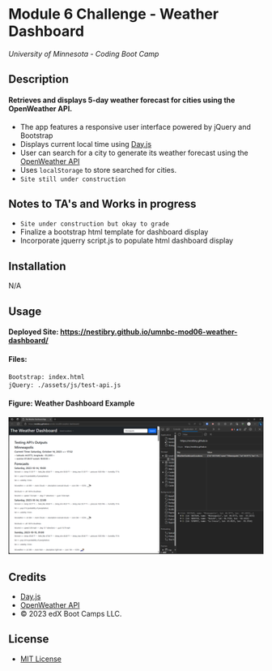 # Module 6 Challenge - Weather Dashboard
*University of Minnesota - Coding Boot Camp*

## Description

#### Retrieves and displays 5-day weather forecast for cities using the OpenWeather API.
- The app features a responsive user interface powered by jQuery and Bootstrap
- Displays current local time using [Day.js](https://day.js.org/en/)
- User can search for a city to generate its weather forecast using the [OpenWeather API](https://openweathermap.org/api)
- Uses `localStorage` to store searched for cities.
- `Site still under construction`

## Notes to TA's and Works in progress
- `Site under construction but okay to grade`
- Finalize a bootstrap html template for dashboard display
- Incorporate jquerry script.js to populate html dashboard display


## Installation

N/A

## Usage

#### Deployed Site: https://nestibry.github.io/umnbc-mod06-weather-dashboard/

#### Files: 
    Bootstrap: index.html
    jQuery: ./assets/js/test-api.js

#### Figure: Weather Dashboard Example
![Weather Dashboard Example](./assets/images/weather-dashboard-example.png)
 
## Credits
- [Day.js](https://day.js.org/en/)
- [OpenWeather API](https://openweathermap.org/api)
- © 2023 edX Boot Camps LLC.

## License

- [MIT License](https://choosealicense.com/licenses/mit/)



